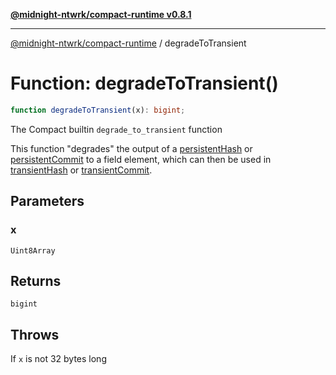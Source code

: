 [**@midnight-ntwrk/compact-runtime v0.8.1**](../README.md)

***

[@midnight-ntwrk/compact-runtime](../globals.md) / degradeToTransient

# Function: degradeToTransient()

```ts
function degradeToTransient(x): bigint;
```

The Compact builtin `degrade_to_transient` function

This function "degrades" the output of a [persistentHash](persistentHash.md) or
[persistentCommit](persistentCommit.md) to a field element, which can then be used in
[transientHash](transientHash.md) or [transientCommit](transientCommit.md).

## Parameters

### x

`Uint8Array`

## Returns

`bigint`

## Throws

If `x` is not 32 bytes long
